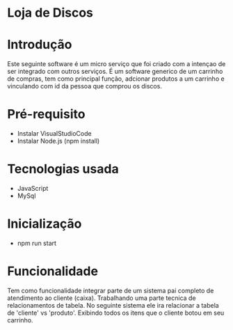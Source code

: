 # Loja de Discos

# Introdução
Este seguinte software é um micro serviço que foi criado com a intençao de ser integrado com outros serviços. É um software generico de um carrinho de compras, tem como principal função, adcionar produtos a um carrinho e vinculando com id da pessoa que comprou os discos.

# Pré-requisito
- Instalar VisualStudioCode
- Instalar Node.js (npm install)

# Tecnologias usada

- JavaScript
- MySql

# Inicialização
- npm run start

# Funcionalidade

Tem como funcionalidade integrar parte de um sistema pai completo de atendimento ao cliente (caixa). Trabalhando uma parte tecnica de relacionamentos de tabela.
No seguinte sistema ele ira relacionar a tabela de 'cliente' vs 'produto'. Exibindo todos os itens que o cliente botou em seu carrinho. 


